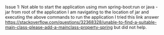 Issue 1: Not able to start the application using mvn spring-boot:run or java -jar <filename> from root of the application
         I am navigating to the location of jar and executing the above commands to run the application
         I tried this link answer https://stackoverflow.com/questions/32368328/unable-to-find-a-suitable-main-class-please-add-a-mainclass-property-spring
         but did not help.